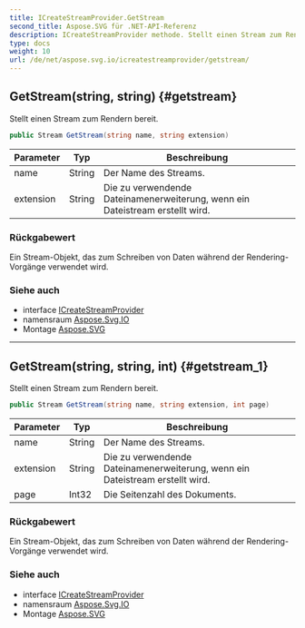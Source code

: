 ```yaml
---
title: ICreateStreamProvider.GetStream
second_title: Aspose.SVG für .NET-API-Referenz
description: ICreateStreamProvider methode. Stellt einen Stream zum Rendern bereit.
type: docs
weight: 10
url: /de/net/aspose.svg.io/icreatestreamprovider/getstream/
---
```

## GetStream(string, string) {#getstream}

Stellt einen Stream zum Rendern bereit.

```csharp
public Stream GetStream(string name, string extension)
```

| Parameter | Typ | Beschreibung |
| --- | --- | --- |
| name | String | Der Name des Streams. |
| extension | String | Die zu verwendende Dateinamenerweiterung, wenn ein Dateistream erstellt wird. |

### Rückgabewert

Ein Stream-Objekt, das zum Schreiben von Daten während der Rendering-Vorgänge verwendet wird.

### Siehe auch

* interface [ICreateStreamProvider](../)
* namensraum [Aspose.Svg.IO](../../icreatestreamprovider/)
* Montage [Aspose.SVG](../../../)

---

## GetStream(string, string, int) {#getstream_1}

Stellt einen Stream zum Rendern bereit.

```csharp
public Stream GetStream(string name, string extension, int page)
```

| Parameter | Typ | Beschreibung |
| --- | --- | --- |
| name | String | Der Name des Streams. |
| extension | String | Die zu verwendende Dateinamenerweiterung, wenn ein Dateistream erstellt wird. |
| page | Int32 | Die Seitenzahl des Dokuments. |

### Rückgabewert

Ein Stream-Objekt, das zum Schreiben von Daten während der Rendering-Vorgänge verwendet wird.

### Siehe auch

* interface [ICreateStreamProvider](../)
* namensraum [Aspose.Svg.IO](../../icreatestreamprovider/)
* Montage [Aspose.SVG](../../../)


